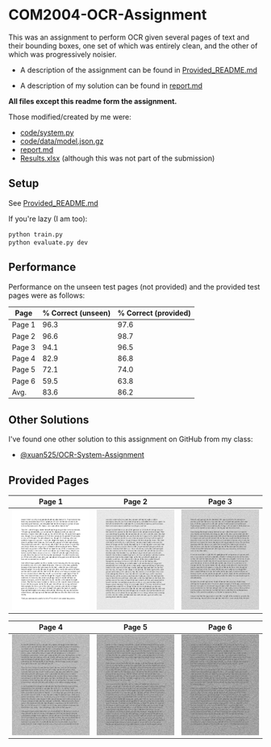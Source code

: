 # COM2004-OCR-Assignment

This was an assignment to perform OCR given several pages of text and their 
bounding boxes, one set of which was entirely clean, and the other of which was
progressively noisier.

 - A description of the assignment can be found in [Provided_README.md](/Provided_README.md)

 - A description of my solution can be found in [report.md](/report.md)

**All files except this readme form the assignment.**

Those modified/created by me were:
 - [code/system.py](/code/system.py)
 - [code/data/model.json.gz](/code/data/model.json.gz)
 - [report.md](/report.md)
 - [Results.xlsx](/Results.xlsx) (although this was not part of the submission)

## Setup

See [Provided_README.md](/Provided_README.md)

If you're lazy (I am too):

```
python train.py
python evaluate.py dev
```

## Performance

Performance on the unseen test pages (not provided) and the provided test pages 
were as follows:

| Page   | % Correct (unseen) | % Correct (provided) |
|--------|--------------------|----------------------|
| Page 1 |        96.3        |         97.6         |
| Page 2 |        96.6        |         98.7         |
| Page 3 |        94.1        |         96.5         |
| Page 4 |        82.9        |         86.8         |
| Page 5 |        72.1        |         74.0         |
| Page 6 |        59.5        |         63.8         |
|  Avg.  |        83.6        |         86.2         |

## Other Solutions

I've found one other solution to this assignment on GitHub from my class:

 - [@xuan525/OCR-System-Assignment](https://github.com/xuan525/OCR-System-Assignment)

## Provided Pages

|                Page 1                |                Page 2                |                Page 3                |
|--------------------------------------|--------------------------------------|--------------------------------------|
| ![Page 1](/code/data/dev/page.1.png) | ![Page 2](/code/data/dev/page.2.png) | ![Page 3](/code/data/dev/page.3.png) |

|                Page 4                |                Page 5                |                Page 6                |
|--------------------------------------|--------------------------------------|--------------------------------------|
| ![Page 4](/code/data/dev/page.4.png) | ![Page 5](/code/data/dev/page.5.png) | ![Page 6](/code/data/dev/page.6.png) |
